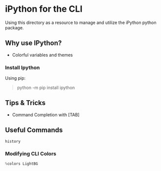 # iPython for the CLI

Using this directory as a resource to manage and utilize the iPython  python package.

## Why use IPython?

* Colorful variables and themes

### Install Ipython

Using pip:

> python -m pip install ipython

## Tips & Tricks

* Command Completion with [TAB]

## Useful Commands

```
history
```

### Modifying CLI Colors

```python
%colors LightBG
```